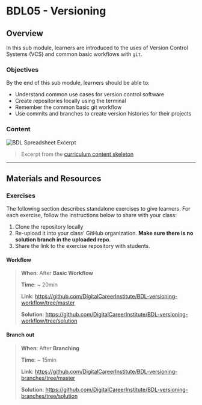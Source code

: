 # BDL05 - Versioning

## Overview

In this sub module, learners are introduced to the uses of Version Control Systems (VCS) and common basic workflows with `git`.

### Objectives

By the end of this sub module, learners should be able to:

- Understand common use cases for version control software
- Create repositories locally using the terminal
- Remember the common basic git workflow
- Use commits and branches to create version histories for their projects

### Content

![BDL Spreadsheet Excerpt](http://spreadshot.io/api/capture?id=2PACX-1vRmbQwSykUGZ0ft5T7p6_eAwOaQk-fAe2Jrq_D-7hILIa1eH-9W-7xMCbh5c92uXbFY5OOQnY-Oifl2&gid=0&single=true&range=C18:C21&width=525&height=375&scale=1.25)

> Excerpt from the [curriculum content skeleton](https://docs.google.com/spreadsheets/d/1VoE5EOypjYJsOUufkZ6V3DzjLFOw0RVtZ8uqiIfiAd4/edit?usp=sharing)

---

## Materials and Resources

### Exercises

The following section describes standalone exercises to give learners. For each exercise, follow the instructions below to share with your class:

1. Clone the repository locally
1. Re-upload it into your class' GitHub organization. **Make sure there is no solution branch in the uploaded repo**.
1. Share the link to the exercise repository with students.

#### Workflow

> **When**: After **Basic Workflow**
>
> **Time**: ~ 20min
>
> **Link**: https://github.com/DigitalCareerInstitute/BDL-versioning-workflow/tree/master
>
> **Solution**: https://github.com/DigitalCareerInstitute/BDL-versioning-workflow/tree/solution

#### Branch out

> **When**: After **Branching**
>
> **Time**: ~ 15min
>
> **Link**: https://github.com/DigitalCareerInstitute/BDL-versioning-branches/tree/master
>
> **Solution**: https://github.com/DigitalCareerInstitute/BDL-versioning-branches/tree/solution

